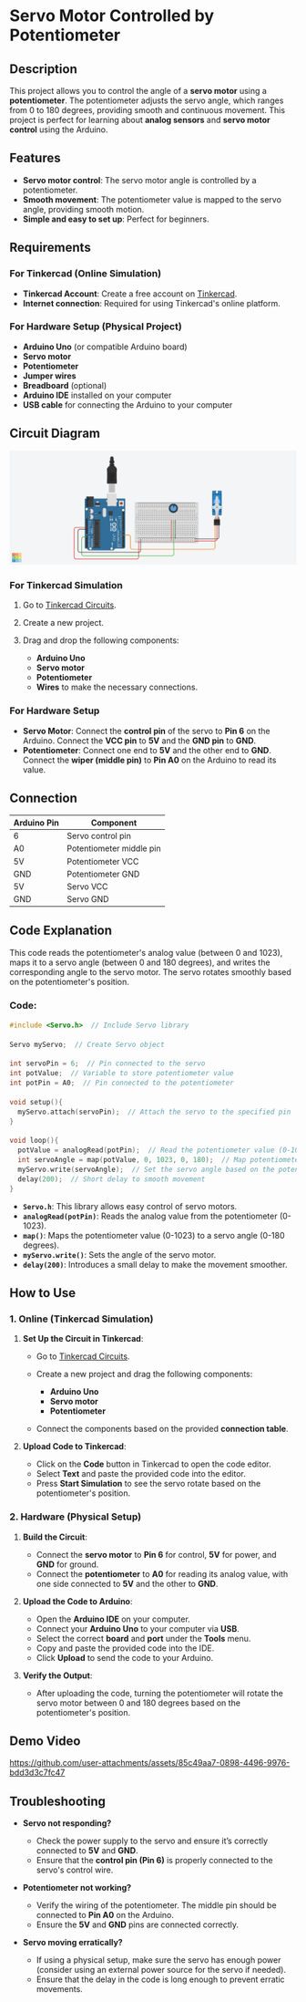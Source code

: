 # **Servo Motor Controlled by Potentiometer**

## **Description**

This project allows you to control the angle of a **servo motor** using a **potentiometer**. The potentiometer adjusts the servo angle, which ranges from 0 to 180 degrees, providing smooth and continuous movement. This project is perfect for learning about **analog sensors** and **servo motor control** using the Arduino.

## **Features**

* **Servo motor control**: The servo motor angle is controlled by a potentiometer.
* **Smooth movement**: The potentiometer value is mapped to the servo angle, providing smooth motion.
* **Simple and easy to set up**: Perfect for beginners.

## **Requirements**

### **For Tinkercad (Online Simulation)**

* **Tinkercad Account**: Create a free account on [Tinkercad](https://www.tinkercad.com/).
* **Internet connection**: Required for using Tinkercad's online platform.

### **For Hardware Setup (Physical Project)**

* **Arduino Uno** (or compatible Arduino board)
* **Servo motor**
* **Potentiometer**
* **Jumper wires**
* **Breadboard** (optional)
* **Arduino IDE** installed on your computer
* **USB cable** for connecting the Arduino to your computer

## **Circuit Diagram**

![Circuit Diagram](<Servo Motor Control With Potentiometer.png>)

### **For Tinkercad Simulation**

1. Go to [Tinkercad Circuits](https://www.tinkercad.com/circuits).
2. Create a new project.
3. Drag and drop the following components:

   * **Arduino Uno**
   * **Servo motor**
   * **Potentiometer**
   * **Wires** to make the necessary connections.

### **For Hardware Setup**

* **Servo Motor**: Connect the **control pin** of the servo to **Pin 6** on the Arduino. Connect the **VCC pin** to **5V** and the **GND pin** to **GND**.
* **Potentiometer**: Connect one end to **5V** and the other end to **GND**. Connect the **wiper (middle pin)** to **Pin A0** on the Arduino to read its value.

## **Connection**

| Arduino Pin | Component                |
| ----------- | ------------------------ |
| 6           | Servo control pin        |
| A0          | Potentiometer middle pin |
| 5V          | Potentiometer VCC        |
| GND         | Potentiometer GND        |
| 5V          | Servo VCC                |
| GND         | Servo GND                |

## **Code Explanation**

This code reads the potentiometer's analog value (between 0 and 1023), maps it to a servo angle (between 0 and 180 degrees), and writes the corresponding angle to the servo motor. The servo rotates smoothly based on the potentiometer's position.

### **Code:**

```cpp
#include <Servo.h>  // Include Servo library

Servo myServo;  // Create Servo object

int servoPin = 6;  // Pin connected to the servo
int potValue;  // Variable to store potentiometer value
int potPin = A0;  // Pin connected to the potentiometer

void setup(){
  myServo.attach(servoPin);  // Attach the servo to the specified pin
}

void loop(){
  potValue = analogRead(potPin);  // Read the potentiometer value (0-1023)
  int servoAngle = map(potValue, 0, 1023, 0, 180);  // Map potentiometer value to servo angle (0-180)
  myServo.write(servoAngle);  // Set the servo angle based on the potentiometer value
  delay(200);  // Short delay to smooth movement
}
```

* **`Servo.h`**: This library allows easy control of servo motors.
* **`analogRead(potPin)`**: Reads the analog value from the potentiometer (0-1023).
* **`map()`**: Maps the potentiometer value (0-1023) to a servo angle (0-180 degrees).
* **`myServo.write()`**: Sets the angle of the servo motor.
* **`delay(200)`**: Introduces a small delay to make the movement smoother.

## **How to Use**

### **1. Online (Tinkercad Simulation)**

1. **Set Up the Circuit in Tinkercad**:

   * Go to [Tinkercad Circuits](https://www.tinkercad.com/circuits).
   * Create a new project and drag the following components:

     * **Arduino Uno**
     * **Servo motor**
     * **Potentiometer**
   * Connect the components based on the provided **connection table**.

2. **Upload Code to Tinkercad**:

   * Click on the **Code** button in Tinkercad to open the code editor.
   * Select **Text** and paste the provided code into the editor.
   * Press **Start Simulation** to see the servo rotate based on the potentiometer's position.

### **2. Hardware (Physical Setup)**

1. **Build the Circuit**:

   * Connect the **servo motor** to **Pin 6** for control, **5V** for power, and **GND** for ground.
   * Connect the **potentiometer** to **A0** for reading its analog value, with one side connected to **5V** and the other to **GND**.

2. **Upload the Code to Arduino**:

   * Open the **Arduino IDE** on your computer.
   * Connect your **Arduino Uno** to your computer via **USB**.
   * Select the correct **board** and **port** under the **Tools** menu.
   * Copy and paste the provided code into the IDE.
   * Click **Upload** to send the code to your Arduino.

3. **Verify the Output**:

   * After uploading the code, turning the potentiometer will rotate the servo motor between 0 and 180 degrees based on the potentiometer's position.

## **Demo Video**

https://github.com/user-attachments/assets/85c49aa7-0898-4496-9976-bdd3d3c7fc47

## **Troubleshooting**

* **Servo not responding?**

  * Check the power supply to the servo and ensure it’s correctly connected to **5V** and **GND**.
  * Ensure that the **control pin (Pin 6)** is properly connected to the servo's control wire.

* **Potentiometer not working?**

  * Verify the wiring of the potentiometer. The middle pin should be connected to **Pin A0** on the Arduino.
  * Ensure the **5V** and **GND** pins are connected correctly.

* **Servo moving erratically?**

  * If using a physical setup, make sure the servo has enough power (consider using an external power source for the servo if needed).
  * Ensure that the delay in the code is long enough to prevent erratic movements.
